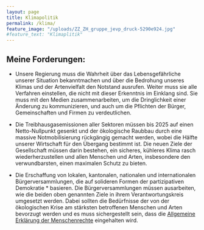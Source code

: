 ```yaml
---
layout: page
title: Klimapolitik
permalink: /klima/
feature_image: "/uploads/ZZ_ZH_gruppe_jevp_druck-5290e924.jpg"
#feature_text: "Klimaplitik"
---
```


## Meine Forderungen:

* Unsere Regierung muss die Wahrheit über das Lebensgefährliche unserer Situation bekanntmachen und über die Bedrohung unseres Klimas und der Artenvielfalt den Notstand ausrufen. Weiter muss sie alle Verfahren einstellen, die nicht mit dieser Erkenntnis im Einklang sind. Sie muss mit den Medien zusammenarbeiten, um die Dringlichkeit einer Änderung zu kommunizieren, und auch um die Pflichten der Bürger, Gemeinschaften und Firmen zu verdeutlichen.


* Die Treibhausgasemissionen aller Sektoren müssen bis 2025 auf einen Netto-Nullpunkt gesenkt und der ökologische Raubbau durch eine massive Notmobilisierung rückgängig gemacht werden, wobei die Hälfte unserer Wirtschaft für den Übergang bestimmt ist. Die neuen Ziele der Gesellschaft müssen darin bestehen, ein sicheres, kühleres Klima rasch wiederherzustellen und allen Menschen und Arten, insbesondere den verwundbarsten, einen maximalen Schutz zu bieten.


* Die Erschaffung von lokalen, kantonalen, nationalen und internationalen Bürgerversammlungen, die auf solideren Formen der partizipativen Demokratie * basieren. Die Bürgerversammlungen müssen ausarbeiten, wie die beiden oben genannten Ziele in ihrem Verantwortungskreis umgesetzt werden. Dabei sollten die Bedürfnisse der von der ökologischen Krise am stärksten betroffenen Menschen und Arten bevorzugt werden und es muss sichergestellt sein, dass die [Allgemeine Erklärung der Menschenrechte](https://www.un.org/en/universal-declaration-human-rights) eingehalten wird.

